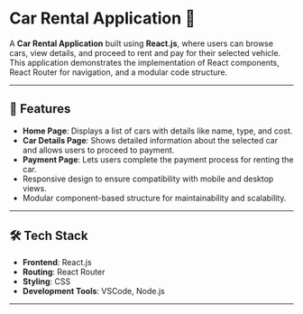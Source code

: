 # Car Rental Application 🚗

A **Car Rental Application** built using **React.js**, where users can browse cars, view details, and proceed to rent and pay for their selected vehicle. This application demonstrates the implementation of React components, React Router for navigation, and a modular code structure.

---

## 🚀 Features

- **Home Page**: Displays a list of cars with details like name, type, and cost.
- **Car Details Page**: Shows detailed information about the selected car and allows users to proceed to payment.
- **Payment Page**: Lets users complete the payment process for renting the car.
- Responsive design to ensure compatibility with mobile and desktop views.
- Modular component-based structure for maintainability and scalability.

---

## 🛠️ Tech Stack

- **Frontend**: React.js
- **Routing**: React Router
- **Styling**: CSS
- **Development Tools**: VSCode, Node.js

---
